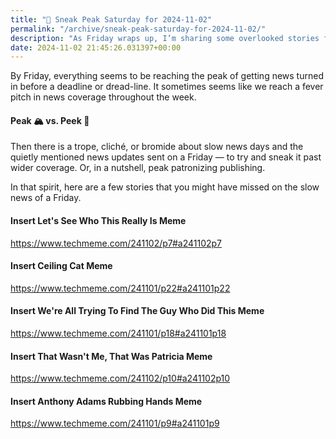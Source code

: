 ```yaml
---
title: "🔮 Sneak Peak Saturday for 2024-11-02"
permalink: "/archive/sneak-peak-saturday-for-2024-11-02/"
description: "As Friday wraps up, I’m sharing some overlooked stories from a hectic news week."
date: 2024-11-02 21:45:26.031397+00:00
---
```


<p>By Friday, everything seems to be reaching the peak of getting news turned in before a deadline or dread-line. It sometimes seems like we reach a fever pitch in news coverage throughout the week.</p><h4>Peak 🏔️ vs. Peek 👀</h4><p>Then there is a trope, cliché, or bromide about slow news days and the quietly mentioned news updates sent on a Friday — to try and sneak it past wider coverage. Or, in a nutshell, peak patronizing publishing.</p><p>In that spirit, here are a few stories that you might have missed on the slow news of a Friday.</p><h4>Insert Let's See Who This Really Is Meme</h4><p><a target="_blank" rel="noopener noreferrer nofollow" href="https://www.techmeme.com/241102/p7#a241102p7">https://www.techmeme.com/241102/p7#a241102p7</a></p><h4>Insert Ceiling Cat Meme</h4><p><a target="_blank" rel="noopener noreferrer nofollow" href="https://www.techmeme.com/241101/p22#a241101p22">https://www.techmeme.com/241101/p22#a241101p22</a></p><h4>Insert We're All Trying To Find The Guy Who Did This Meme</h4><p><a target="_blank" rel="noopener noreferrer nofollow" href="https://www.techmeme.com/241101/p18#a241101p18">https://www.techmeme.com/241101/p18#a241101p18</a></p><h4>Insert That Wasn't Me, That Was Patricia Meme</h4><p><a target="_blank" rel="noopener noreferrer nofollow" href="https://www.techmeme.com/241102/p10#a241102p10">https://www.techmeme.com/241102/p10#a241102p10</a></p><h4>Insert Anthony Adams Rubbing Hands Meme</h4><p><a target="_blank" rel="noopener noreferrer nofollow" href="https://www.techmeme.com/241101/p9#a241101p9">https://www.techmeme.com/241101/p9#a241101p9</a></p>